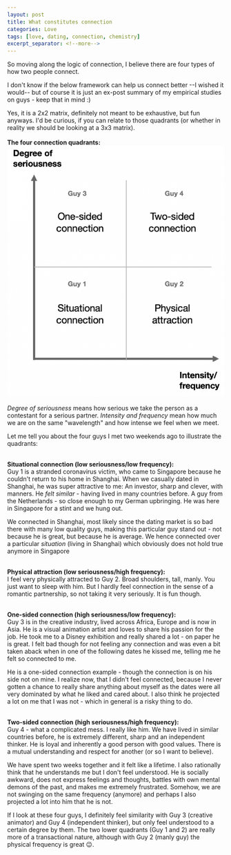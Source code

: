 ```yaml
---
layout: post
title: What constitutes connection
categories: Love
tags: [love, dating, connection, chemistry]
excerpt_separator: <!--more-->
---
```


So moving along the logic of connection, I believe there are four types of how two people connect. <br>

I don't know if the below framework can help us connect better --I wished it would-- but of course it is just an ex-post summary of my empirical studies on guys - keep that in mind :)<br>

Yes, it is a 2x2 matrix, definitely not meant to be exhaustive, but fun anyways. I'd be curious, if you can relate to those quadrants (or whether in reality we should be looking at a 3x3 matrix).
<br><br>
<b>The four connection quadrants:</b><!--more-->
<br>
![quadrant](/images/quadrant.png "Connection Quadrant")
<br><br>
<em>Degree of seriousness</em> means how serious we take the person as a contestant for a serious partner. <em>Intensity and frequency</em> mean how much we are on the same "wavelength" and how intense we feel when we meet.

Let me tell you about the four guys I met two weekends ago to illustrate the quadrants:<br><br>

<b>Situational connection (low seriousness/low frequency):</b><br>
Guy 1 is a stranded coronavirus victim, who came to Singapore because he couldn't return to his home in Shanghai. When we casually dated in Shanghai, he was super attractive to me: An investor, sharp and clever, with manners. He <em>felt similar</em> - having lived in many countries before. A guy from the Netherlands - so close enough to my German upbringing. He was here in Singapore for a stint and we hung out.

We connected in Shanghai, most likely since the dating market is so bad there with many low quality guys, making this particular guy stand out - not because he is great, but because he is average. We hence connected over a particular <em>situation</em> (living in Shanghai) which obviously does not hold true anymore in Singapore<br><br>

<b>Physical attraction (low seriousness/high frequency): </b><br>
I feel very physically attracted to Guy 2. Broad shoulders, tall, manly. You just want to sleep with him. But I hardly feel connection in the sense of a romantic partnership, so not taking it very seriously. It is fun though.<br><br>

<b>One-sided connection (high seriousness/low frequency):</b><br>
Guy 3 is in the creative industry, lived across Africa, Europe and is now in Asia. He is a visual animation artist and loves to share his passion for the job. He took me to a Disney exhibition and really shared a lot - on paper he is great. I felt bad though for not feeling any connection and was even a bit taken aback when in one of the following dates he kissed me, telling me he felt so connected to me.

He is a one-sided connection example - though the connection is on his side not on mine. I realize now, that I didn't feel connected, because I never gotten a chance to really share anything about myself as the dates were all very dominated by what he liked and cared about. I also think he projected a lot on me that I was not - which in general is a risky thing to do.<br><br>

<b>Two-sided connection (high seriousness/high frequency):</b><br>
Guy 4 - what a complicated mess. I really like him. We have lived in similar countries before, he is extremely different, sharp and an independent thinker. He is loyal and inherently a good person with good values. There is a mutual understanding and respect for another (or so I want to believe).

We have spent two weeks together and it felt like a lifetime. I also rationally think that he understands me but I don't feel understood. He is socially awkward, does not express feelings and thoughts, battles with own mental demons of the past, and makes me extremely frustrated. Somehow, we are not swinging on the same frequency (anymore) and perhaps I also projected a lot into him that he is not.  

If I look at these four guys, I definitely feel similarity with Guy 3 (creative animator) and Guy 4 (independent thinker), but only feel understood to a certain degree by them. The two lower quadrants (Guy 1 and 2) are really more of a transactional nature, although with Guy 2 (manly guy) the physical frequency is great 😉.